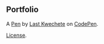 Portfolio
---------


A [Pen](https://codepen.io/kwechetel/pen/VjGqpZ) by [Last Kwechete](http://codepen.io/kwechetel) on [CodePen](http://codepen.io/).

[License](https://codepen.io/kwechetel/pen/VjGqpZ/license).